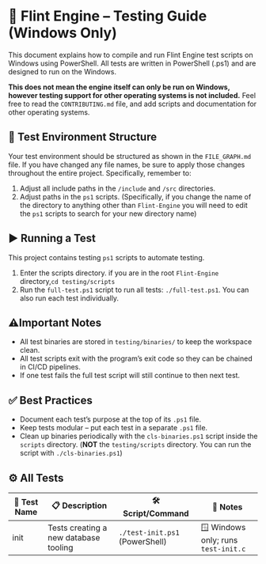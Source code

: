 # 🧪 Flint Engine – Testing Guide (Windows Only)

This document explains how to compile and run Flint Engine test scripts on Windows using PowerShell.
All tests are written in PowerShell (.ps1) and are designed to run on the Windows.

**This does not mean the engine itself can only be run on Windows, however testing support for other operating systems is not included.** Feel free to read the `CONTRIBUTING.md` file, and add scripts and documentation for other operating systems.

## 📂 Test Environment Structure

Your test environment should be structured as shown in the `FILE_GRAPH.md` file. If you have changed any file names, be sure to apply those changes throughout the entire project. Specifically, remember to:

1. Adjust all include paths in the `/include` and `/src` directories.
2. Adjust paths in the `ps1` scripts. (Specifically, if you change the name of the directory to anything other than `Flint-Engine` you will need to edit the `ps1` scripts to search for your new directory name)

## ▶️ Running a Test

This project contains testing `ps1` scripts to automate testing.

1. Enter the scripts directory. if you are in the root `Flint-Engine` directory,`cd testing/scripts`
2. Run the `full-test.ps1` script to run all tests: `./full-test.ps1`. You can also run each test individually.

## ⚠️Important Notes

- All test binaries are stored in `testing/binaries/` to keep the workspace clean.
- All test scripts exit with the program’s exit code so they can be chained in CI/CD pipelines.
- If one test fails the full test script will still continue to then next test.

## ✅ Best Practices

- Document each test’s purpose at the top of its `.ps1` file.
- Keep tests modular – put each test in a separate `.ps1` file.
- Clean up binaries periodically with the `cls-binaries.ps1` script inside the `scripts` directory. (**NOT** the `testing/scripts` directory. You can run the script with `./cls-binaries.ps1`)

## ⚙️ All Tests

| 🚩 Test Name | 📋 Description                      | 🛠️ Script/Command               | 📝 Notes                              |
|--------------|-----------------------------------|--------------------------------|-------------------------------------|
| init         | Tests creating a new database tooling | `./test-init.ps1` (PowerShell) | 🪟 Windows only; runs `test-init.c` |
